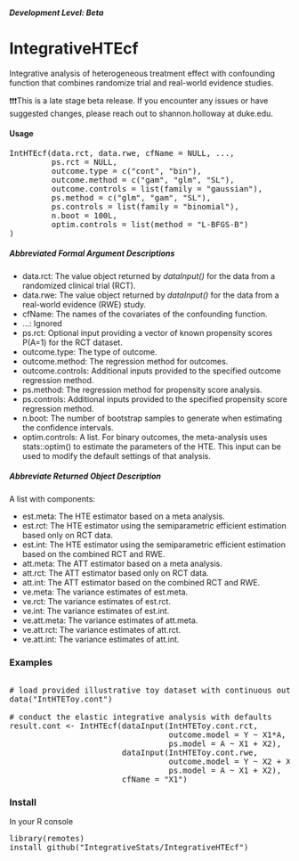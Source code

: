 <h5>Development Level: <span style="text-color:green">Beta</span></h5>

# IntegrativeHTEcf
Integrative analysis of heterogeneous treatment effect with confounding function that combines randomize trial and real-world evidence studies.

❗❗❗This is a late stage beta release. If you encounter any issues or have suggested changes, please reach out to shannon.holloway at duke.edu.

<h4>Usage</h4>
<pre>
IntHTEcf(data.rct, data.rwe, cfName = NULL, ...,
         ps.rct = NULL,
         outcome.type = c("cont", "bin"),
         outcome.method = c("gam", "glm", "SL"),
         outcome.controls = list(family = "gaussian"),
         ps.method = c("glm", "gam", "SL"),
         ps.controls = list(family = "binomial"),
         n.boot = 100L,
         optim.controls = list(method = "L-BFGS-B")
)
</pre>

<h5>Abbreviated Formal Argument Descriptions</h5>

- data.rct: The value object returned by *dataInput()* for the
data from a randomized clinical trial (RCT). 
- data.rwe: The value object returned by *dataInput()* for the
data from a real-world evidence (RWE) study.
- cfName: The names of the covariates of the confounding function.
- ...: Ignored
- ps.rct: Optional input providing a vector of known propensity
  scores P(A=1) for the RCT dataset.
- outcome.type: The type of outcome. 
- outcome.method: The regression method for outcomes.
- outcome.controls: Additional inputs provided to the specified outcome regression method.
- ps.method: The regression method for propensity score analysis.
- ps.controls: Additional inputs provided to the specified propensity score regression method.
- n.boot: The number of bootstrap samples to generate
when estimating the confidence intervals.
- optim.controls: A list. For binary outcomes, the meta-analysis
uses stats::optim() to estimate the parameters of the HTE. This input can 
be used to modify the default settings
of that analysis.

<h5>Abbreviate Returned Object Description</h5>

A list with components:

- est.meta: The HTE estimator based on a meta analysis.
- est.rct: The HTE estimator using the semiparametric 
    efficient estimation based only on RCT data.
- est.int: The HTE estimator using the semiparametric 
    efficient estimation based on the combined RCT and RWE.
- att.meta: The ATT estimator based on a meta analysis.
- att.rct: The ATT estimator based only on RCT data.
- att.int: The ATT estimator based on the combined RCT and RWE.
- ve.meta: The variance estimates of est.meta.
- ve.rct: The variance estimates of est.rct.
- ve.int: The variance estimates of est.int.
- ve.att.meta: The variance estimates of att.meta.
- ve.att.rct: The variance estimates of att.rct.
- ve.att.int: The variance estimates of att.int.

<h3>Examples</h3>

<pre>
  
# load provided illustrative toy dataset with continuous outcome
data("IntHTEToy.cont")

# conduct the elastic integrative analysis with defaults
result.cont <- IntHTEcf(dataInput(IntHTEToy.cont.rct, 
                                  outcome.model = Y ~ X1*A,
                                  ps.model = A ~ X1 + X2),
                        dataInput(IntHTEToy.cont.rwe, 
                                  outcome.model = Y ~ X2 + X1*A,
                                  ps.model = A ~ X1 + X2),
                        cfName = "X1")
</pre>

<h3>Install</h3>

In your R console

<pre>
library(remotes)
install_github("IntegrativeStats/IntegrativeHTEcf")
</pre>

